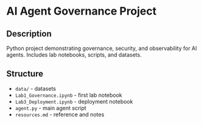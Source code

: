 # AI Agent Governance Project

## Description
Python project demonstrating governance, security, and observability for AI agents. Includes lab notebooks, scripts, and datasets.

## Structure
- `data/` - datasets
- `Lab1_Governance.ipynb` - first lab notebook
- `Lab3_Deployment.ipynb` - deployment notebook
- `agent.py` - main agent script
- `resources.md` - reference and notes
